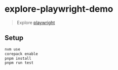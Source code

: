 # explore-playwright-demo

> Explore [playwright](https://playwright.dev/)

## Setup

```bash
nvm use
corepack enable
pnpm install
pnpm run test
```

